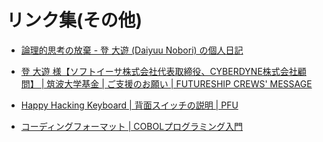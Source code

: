 # リンク集(その他)

- [論理的思考の放棄 - 登 大遊 (Daiyuu Nobori) の個人日記](https://softether.hatenadiary.org/entry/20070324/p1)
- [登 大遊 様【ソフトイーサ株式会社代表取締役、CYBERDYNE株式会社顧問】 | 筑波大学基金 | ご支援のお願い | FUTURESHIP CREWS' MESSAGE](https://futureship.sec.tsukuba.ac.jp/prospectus/futureship-crew/0308.html)

- [Happy Hacking Keyboard | 背面スイッチの説明 | PFU](https://www.pfu.fujitsu.com/hhkeyboard/leaflet/hhkb_backview.html)

- [コーディングフォーマット | COBOLプログラミング入門](https://tallercolibri.com/archives/53)

